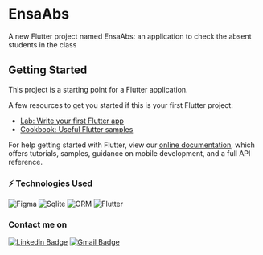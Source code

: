 # EnsaAbs

A new Flutter project named EnsaAbs: an application to check the absent students in the class

## Getting Started

This project is a starting point for a Flutter application.

A few resources to get you started if this is your first Flutter project:

- [Lab: Write your first Flutter app](https://flutter.dev/docs/get-started/codelab)
- [Cookbook: Useful Flutter samples](https://flutter.dev/docs/cookbook)

For help getting started with Flutter, view our
[online documentation](https://flutter.dev/docs), which offers tutorials,
samples, guidance on mobile development, and a full API reference.

### ⚡ Technologies Used
![Figma](https://img.shields.io/badge/-Figma-green?style=flat-square&logo=figma)
![Sqlite](https://img.shields.io/badge/-Sqlite-purple?style=flat-square&logo=sqlite)
![ORM](https://img.shields.io/badge/-ORM-black?style=flat-square&logo=ORM)
![Flutter](https://img.shields.io/badge/-flutter-blue?style=flat-square&logo=flutter)

### Contact me on

[![Linkedin Badge](https://img.shields.io/badge/-khalidOukssim-blue?style=flat-square&logo=Linkedin&logoColor=white&link=https://www.linkedin.com/in/khalid-oukssim/)](https://www.linkedin.com/in/khalid-oukssim/)
[![Gmail Badge](https://img.shields.io/badge/-khalid.oukssim@gmail.com-c14438?style=flat-square&logo=Gmail&logoColor=white&link=mailto:khalid.oukssim@gmail.com)](mailto:khalid.oukssim@gmail.com)
